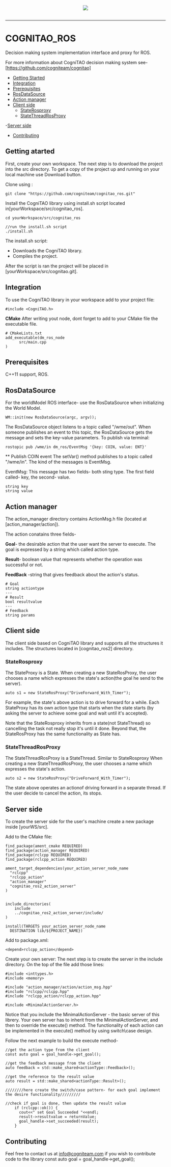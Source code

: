 <div align="center">
  <img src="/ros.jpeg"><br><br>
</div>

-----------------

# COGNITAO_ROS
Decision making system implementation interface and proxy for ROS.

For more information about CogniTAO decision making system see-[https://github.com/cogniteam/cognitao] 

- [Getting Started](#getting-started)
- [Integration](#integration)
- [Prerequisites](#prerequisites)
- [RosDataSource](#send\geT-events)
- [Action manager](#actionmanger)
- [Client side](#clientside)
    - [StateRosproxy](#staterosproxy)
    - [StateThreadRosProxy](#statethreadrosproxy)

-[Server side](#serverside)
- [Contributing](#contributing)
## Getting atarted
First, create your own workspace.
The next step is to download the project into the src directory.
To get a copy of the project up and running on your local machine use Download button.

Clone using :
```
git clone "https://github.com/cogniteam/cognitao_ros.git"
```

Install the CogniTAO library using install.sh script located in[yourWorkspace/src/cognitao_ros].
```
cd yourWorkspace/src/cognitao_ros

//run the install.sh script
./install.sh
```
The install.sh script:
- Downloads the CogniTAO library.
- Compiles the project.

After the script is ran the project will be placed in [yourWorkspace/src/cognitao.git].

## Integration

To use the CogniTAO library in your workspace add to your project file:
```
#include <CogniTAO.h>
```

**CMake**
After writing yout node, dont forget to add to your CMake file the executable file.
```
# CMakeLists.txt
add_executable(dm_ros_node
	  src/main.cpp		
)  
```
## Prerequisites
C++11 support, ROS.

## RosDataSource 
For the worldModel ROS interface- use the RosDataSource when initializing the World Model.
```
WM::init(new RosDataSource(argc, argv));
```

The RosDataSource object listens to a topic called "/wme/out".
When someone publishes an event to this topic, the RosDataSource gets the message and sets the key-value parameters.
To publish via terminal:
```
rostopic pub /wme/in dm_ros/EventMsg '{key: COIN, value: ENT}'
```
** Publish COIN event
The setVar() method publishes to a topic called "/wme/in".
The kind of the messages is EventMsg.

EventMsg:
This message has two fields- both sting type.
The first field called- key, the second- value.
```
string key
string value
```
## Action manager
The action_manager directory contains ActionMsg.h file (located at [action_manager/action]).

The action conatains three fields-

**Goal**- the desirable action that the user want the server to execute.
The goal is expressed by a string which called action type.

**Result**- boolean value that represents whether the operation was successful or not.

**FeedBack** -string that gives feedback about the action's status.
```
# Goal
string actiontype 
---
# Result
bool resultvalue
---
# Feedback
string params
```
## Client side
The client side based on CogniTAO library and supports all the structures it includes.
The structures located in [cognitao_ros2] directory.

### StateRosproxy
The StateProxy is a State.
When creating a new StateRosProxy, the user chooses a name which expresses the state's action(the goal he send to the server).

```
auto s1 = new StateRosProxy("DriveForward_With_Timer");
```
For example, the state's above action is to drive forward for a while.
Each StateProxy has its own action type that starts when the state starts
(by asking the  server to achieve some goal and wait until it's accepted).

Note that the StateRosproxy inherits from a state(not StateThread) so cancelling the task not really stop it's until it done.
Beyond that, the StateRosProxy has the same functionality as State has.

### StateThreadRosProxy
The StateThreadRosProxy is a StateThread.
Similar to StateRosproxy When creating a new StateThreadRosProxy, the user chooses a name which expresses the state's action.
```
auto s2 = new StateRosProxy("DriveForward_With_Timer");

```
The state above operates an actionof driving forward in a separate thread.
If the user decide to cancel the action, its stops.

## Server side
To create the server side for the user's machine create a new package inside [yourWS/src].


Add to the CMake file:
```
find_package(ament_cmake REQUIRED)
find_package(action_manager REQUIRED)
find_package(rclcpp REQUIRED)
find_package(rclcpp_action REQUIRED)

ament_target_dependencies(your_action_server_node_name
  "rclcpp"
  "rclcpp_action"
  "action_manager"
  "cognitao_ros2_action_server"
)


include_directories(
	include
	../cognitao_ros2_action_server/include/
)

install(TARGETS your_action_server_node_name
  DESTINATION lib/${PROJECT_NAME})
```
Add to package.xml:
```
<depend>rclcpp_action</depend>
```

Create your own server:
The next step is to create the server in the include directory.
On the top of the file add those lines:
```
#include <inttypes.h>
#include <memory>

#include "action_manager/action/action_msg.hpp"
#include "rclcpp/rclcpp.hpp"
#include "rclcpp_action/rclcpp_action.hpp"

#include <MinimalActionServer.h>
```
Notice that you include the MinimalActionServer - the basic server of this librery.
Your own server has to inherit from the MinimalActionServer, and then to override the execute() method.
The functionality of each action can be implemented in the execute() method by using switch\case design.

Follow the next example to build the execute method-
```
//get the action type from the client
const auto goal = goal_handle->get_goal();

//get the feedback message from the client
auto feedback = std::make_shared<actionType::Feedback>();

//get the reference to the result value
auto result = std::make_shared<actionType::Result>();

////////here create the switch/case pattern- for each goal implement the desire functionality/////////

//check if goal is done, then update the result value
    if (rclcpp::ok()) {
      cout<<" set Goal Succeeded "<<endl;
      result->resultvalue = returnValue;
      goal_handle->set_succeeded(result);
    }   
```
 
 

## Contributing

Feel free to contact us at info@cogniteam.com if you wish to contribute code to the library const auto goal = goal_handle->get_goal();

